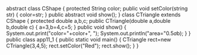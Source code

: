 abstract class CShape
{
  protected String color;
  public void setColor(string str)
  {
    color=str;
  }
  public abstract void show();
}
class CTriangle extends CShape
{
  protected double a,b,c;
  public CTriangle(double a,double b,double c)
  {
    a=3,b=4,c=5;
  }
  public void show()
  {
    System.out.print("color="+color+", ");
    System.out.println("area="0.5*a*b);
  }
}
public class app11_1
{
  public static void main()
  {
    CTriangle rect=new CTriangle(3,4,5);
    rect.setColor("Red");
    rect.show();
  }
}
